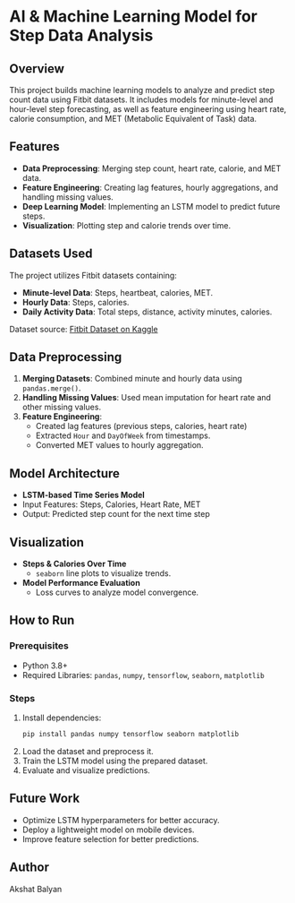 # AI & Machine Learning Model for Step Data Analysis

## Overview
This project builds machine learning models to analyze and predict step count data using Fitbit datasets. It includes models for minute-level and hour-level step forecasting, as well as feature engineering using heart rate, calorie consumption, and MET (Metabolic Equivalent of Task) data.

## Features
- **Data Preprocessing**: Merging step count, heart rate, calorie, and MET data.
- **Feature Engineering**: Creating lag features, hourly aggregations, and handling missing values.
- **Deep Learning Model**: Implementing an LSTM model to predict future steps.
- **Visualization**: Plotting step and calorie trends over time.

## Datasets Used
The project utilizes Fitbit datasets containing:
- **Minute-level Data**: Steps, heartbeat, calories, MET.
- **Hourly Data**: Steps, calories.
- **Daily Activity Data**: Total steps, distance, activity minutes, calories.

Dataset source: [Fitbit Dataset on Kaggle](https://www.kaggle.com/datasets/arashnic/fitbit/data)

## Data Preprocessing
1. **Merging Datasets**: Combined minute and hourly data using `pandas.merge()`.
2. **Handling Missing Values**: Used mean imputation for heart rate and other missing values.
3. **Feature Engineering**:
   - Created lag features (previous steps, calories, heart rate)
   - Extracted `Hour` and `DayOfWeek` from timestamps.
   - Converted MET values to hourly aggregation.

## Model Architecture
- **LSTM-based Time Series Model**
- Input Features: Steps, Calories, Heart Rate, MET
- Output: Predicted step count for the next time step

## Visualization
- **Steps & Calories Over Time**
  - `seaborn` line plots to visualize trends.
- **Model Performance Evaluation**
  - Loss curves to analyze model convergence.

## How to Run
### Prerequisites
- Python 3.8+
- Required Libraries: `pandas`, `numpy`, `tensorflow`, `seaborn`, `matplotlib`

### Steps
1. Install dependencies:  
   ```bash
   pip install pandas numpy tensorflow seaborn matplotlib
   ```
2. Load the dataset and preprocess it.
3. Train the LSTM model using the prepared dataset.
4. Evaluate and visualize predictions.

## Future Work
- Optimize LSTM hyperparameters for better accuracy.
- Deploy a lightweight model on mobile devices.
- Improve feature selection for better predictions.

## Author
Akshat Balyan



